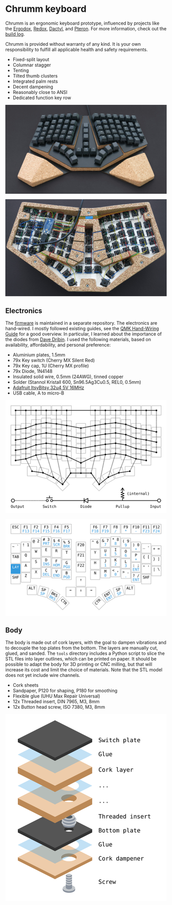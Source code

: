 Chrumm keyboard
===============

Chrumm is an ergonomic keyboard prototype, influenced by
projects like the [Ergodox], [Redox], [Dactyl], and [Pteron].
For more information, check out the [build log].

Chrumm is provided without warranty of any kind.
It is your own responsibility to fulfill all
applicable health and safety requirements.

- Fixed-split layout
- Columnar stagger
- Tenting
- Tilted thumb clusters
- Integrated palm rests
- Decent dampening
- Reasonably close to ANSI
- Dedicated function key row

![Front photo](images/front.jpg)

![Inside photo](images/inside.jpg)

[build log]: https://sev.dev/hardware/making-chrumm-keyboard/
[Ergodox]: https://www.ergodox.io/
[Redox]: https://github.com/mattdibi/redox-keyboard
[Dactyl]: https://github.com/adereth/dactyl-keyboard
[Pteron]: https://github.com/FSund/pteron-keyboard


Electronics
-----------

The [firmware] is maintained in a separate repository.
The electronics are hand-wired. I mostly followed existing guides,
see the [QMK Hand-Wiring Guide] for a good overview. In particular,
I learned about the importance of the diodes from [Dave Dribin].
I used the following materials, based on availability,
affordability, and personal preference:

- Aluminium plates, 1.5mm
- 79x Key switch (Cherry MX Silent Red)
- 79x Key cap, 1U (Cherry MX profile)
- 79x Diode, 1N4148
- Insulated solid wire, 0.5mm (24AWG), tinned copper
- Solder (Stannol Kristall 600, Sn96.5Ag3Cu0.5, REL0, 0.5mm)
- [Adafruit ItsyBitsy 32u4 5V 16MHz]
- USB cable, A to micro-B

![Matrix](images/matrix.svg)

![Key layers](images/keys.svg)

[QMK Hand-Wiring Guide]: https://github.com/qmk/qmk_firmware/blob/master/docs/hand_wire.md
[Dave Dribin]: https://www.dribin.org/dave/keyboard/one_html/
[Adafruit ItsyBitsy 32u4 5V 16MHz]: https://www.adafruit.com/product/3677
[firmware]: https://github.com/sevmeyer/chrumm-firmware


Body
----

The body is made out of cork layers, with the goal to dampen
vibrations and to decouple the top plates from the bottom.
The layers are manually cut, glued, and sanded.
The `tools` directory includes a Python script to slice the
STL files into layer outlines, which can be printed on paper.
It should be possible to adapt the body for 3D printing or CNC milling,
but that will increase its cost and limit the choice of materials.
Note that the STL model does not yet include wire channels.

- Cork sheets
- Sandpaper, P120 for shaping, P180 for smoothing
- Flexible glue (UHU Max Repair Universal)
- 12x Threaded insert, DIN 7965, M3, 8mm
- 12x Button head screw, ISO 7380, M3, 8mm

![Assembly of body layers](images/body.svg)
